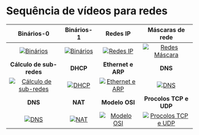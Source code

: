 # Sequência de vídeos para redes

Binários-0 | Binários-1 | Redes IP | Máscaras de rede
:---:|:---:|:---:|:---:
[![Binários][bin-logo]][bin-link] | [![Binários][bin-logo2]][bin-link2] | [![Redes IP][rede-logo]][rede-link] | [![Redes Máscara][masc-logo]][masc-link]
**Cálculo de sub-redes** | **DHCP** | **Ethernet e ARP** | **DNS**
[![Cálculo de sub-redes][cal-logo]][cal-link] | [![DHCP][dhcp-logo]][dhcp-link] | [![Ethernet e ARP][eth-logo]][eth-link] | [![DNS][dns-logo]][dns-link]
**DNS** | **NAT** | **Modelo OSI** | **Procolos TCP e UDP**
[![DNS][dns-logo]][dns-link] | [![NAT][nat-logo]][nat-link] | [![Modelo OSI][osi-logo]][osi-link] | [![Procolos TCP e UDP][tcp-logo]][tcp-link]

[bin-logo]: https://img.youtube.com/vi/TUJc1hgDZ54/0.jpg "Binários"
[bin-link]: https://www.youtube.com/watch?v=TUJc1hgDZ54
[bin-logo2]: https://img.youtube.com/vi/dp9ynjJamoI/0.jpg "Binários"
[bin-link2]: https://www.youtube.com/watch?v=dp9ynjJamoI
[rede-logo]: https://img.youtube.com/vi/EYQu7uNKvYg/0.jpg "Redes IP"
[rede-link]: https://www.youtube.com/watch?v=EYQu7uNKvYg
[masc-logo]: https://img.youtube.com/vi/yLgansF_h1w/0.jpg "Máscara de rede"
[masc-link]: https://www.youtube.com/watch?v=yLgansF_h1w


[cal-logo]: https://img.youtube.com/vi/7tUEHsQR9ak/0.jpg "Cálculo de sub-redes"
[cal-link]: https://www.youtube.com/watch?v=7tUEHsQR9ak
[dhcp-logo]: https://img.youtube.com/vi/7pU9iHoJRm4/0.jpg "DHCP"
[dhcp-link]: https://www.youtube.com/watch?v=7pU9iHoJRm4
[eth-logo]: https://img.youtube.com/vi/_ITRPKDFWSA/0.jpg "Ethernet e ARP"
[eth-link]: https://www.youtube.com/watch?v=_ITRPKDFWSA
[dns-logo]: https://img.youtube.com/vi/i4KMcl0tuEg/0.jpg "DNS"
[dns-link]: https://www.youtube.com/watch?v=i4KMcl0tuEg

[dns-logo2]: https://img.youtube.com/vi/NyX0C-FRoFQ/0.jpg "DNS"
[dns-link2]: https://www.youtube.com/watch?v=NyX0C-FRoFQ
[nat-logo]: https://img.youtube.com/vi/p1wdm_hkAY8/0.jpg "NAT"
[nat-link]: https://www.youtube.com/watch?v=p1wdm_hkAY8
[osi-logo]: https://img.youtube.com/vi/7sW8CXVx7IU/0.jpg "Modelo OSI"
[osi-link]: https://www.youtube.com/watch?v=7sW8CXVx7IU
[tcp-logo]: https://img.youtube.com/vi/uRvjPlbJ_98/0.jpg "Procolos TCP e UDP"
[tcp-link]: https://www.youtube.com/watch?v=uRvjPlbJ_98


